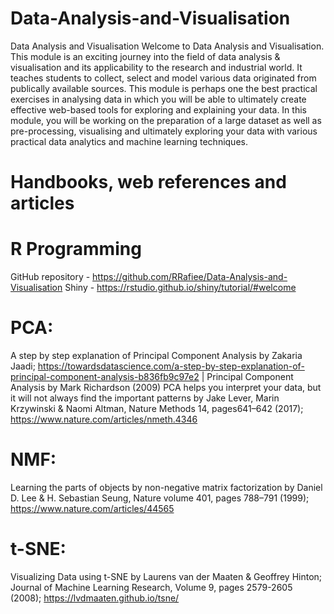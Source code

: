 # Data-Analysis-and-Visualisation
Data Analysis and Visualisation
Welcome to Data Analysis and Visualisation. This module is an exciting journey into the field of data analysis & visualisation and its applicability to the research and industrial world. It teaches students to collect, select and model various data originated from publically available sources.
This module is perhaps one the best practical exercises in analysing data in which you will be able to ultimately create effective web-based tools for exploring and explaining your data. In this module, you will be working on the preparation of a large dataset as well as pre-processing, visualising and ultimately exploring your data with various practical data analytics and machine learning techniques.  

# Handbooks, web references and articles
 
# R Programming
GitHub repository - https://github.com/RRafiee/Data-Analysis-and-Visualisation 
Shiny - https://rstudio.github.io/shiny/tutorial/#welcome 
# PCA:
A step by step explanation of Principal Component Analysis by Zakaria Jaadi; https://towardsdatascience.com/a-step-by-step-explanation-of-principal-component-analysis-b836fb9c97e2 
| Principal Component Analysis by Mark Richardson (2009)
PCA helps you interpret your data, but it will not always find the important patterns by Jake Lever, Marin Krzywinski & Naomi Altman, Nature Methods 14, pages641–642 (2017); https://www.nature.com/articles/nmeth.4346 
# NMF:
Learning the parts of objects by non-negative matrix factorization by Daniel D. Lee & H. Sebastian Seung, Nature volume 401, pages 788–791 (1999); https://www.nature.com/articles/44565 
# t-SNE:
Visualizing Data using t-SNE by Laurens van der Maaten & Geoffrey Hinton; Journal of Machine Learning Research, Volume 9, pages 2579-2605 (2008); https://lvdmaaten.github.io/tsne/ 

